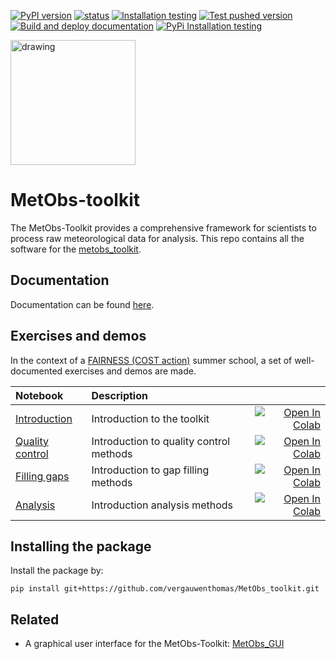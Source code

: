 [![PyPI version](https://badge.fury.io/py/metobs-toolkit.svg)](https://badge.fury.io/py/metobs-toolkit)
[![status](https://joss.theoj.org/papers/ffa3a79315bdf4c4793992a1de41193d/status.svg)](https://joss.theoj.org/papers/ffa3a79315bdf4c4793992a1de41193d)
[![Installation testing](https://github.com/vergauwenthomas/MetObs_toolkit/actions/workflows/os_istall_test.yml/badge.svg?branch=master)](https://github.com/vergauwenthomas/MetObs_toolkit/actions/workflows/os_istall_test.yml)
[![Test pushed version](https://github.com/vergauwenthomas/MetObs_toolkit/actions/workflows/master_test.yml/badge.svg?branch=master)](https://github.com/vergauwenthomas/MetObs_toolkit/actions/workflows/master_test.yml)
[![Build and deploy documentation](https://github.com/vergauwenthomas/MetObs_toolkit/actions/workflows/build_and_deploy_doc_dev.yml/badge.svg?branch=master)](https://github.com/vergauwenthomas/MetObs_toolkit/actions/workflows/build_and_deploy_doc_dev.yml)
[![PyPi Installation testing](https://github.com/vergauwenthomas/MetObs_toolkit/actions/workflows/os_pip_install_test.yml/badge.svg?branch=master)](https://github.com/vergauwenthomas/MetObs_toolkit/actions/workflows/os_pip_install_test.yml)

<img src="https://raw.githubusercontent.com/vergauwenthomas/MetObs_toolkit/master/docs/logo_small.jpeg" alt="drawing" style="width:200px;"/>

# MetObs-toolkit
The MetObs-Toolkit provides a comprehensive framework for scientists to process raw meteorological data for analysis.
This repo contains all the software for the [metobs_toolkit](https://test.pypi.org/project/metobs-toolkit/).

## Documentation

Documentation can be found [here](https://vergauwenthomas.github.io/MetObs_toolkit/).

## Exercises and demos
In the context of a [FAIRNESS (COST action)](https://www.fairness-ca20108.eu/) summer school, a set of well-documented exercises and demos are made. 

| Notebook  | Description  |       |
|:----------|:-------------|------:|
| [Introduction](https://github.com/vergauwenthomas/MetObs_toolkit/blob/master/examples/Introduction_01.ipynb) | Introduction to the toolkit | [![Open In Colab](https://colab.research.google.com/assets/colab-badge.svg)](https://colab.research.google.com/github/vergauwenthomas/MetObs_toolkit/blob/master/examples/Introduction_01.ipynb) |
| [Quality control](https://github.com/vergauwenthomas/MetObs_toolkit/blob/master/examples/Quality_control_excercise_02.ipynb) | Introduction to quality control methods | [![Open In Colab](https://colab.research.google.com/assets/colab-badge.svg)](https://colab.research.google.com/github/vergauwenthomas/MetObs_toolkit/blob/master/examples/Quality_control_excercise_02.ipynb)|
| [Filling gaps](https://github.com/vergauwenthomas/MetObs_toolkit/blob/master/examples/Gap_filling_excercise_03.ipynb) | Introduction to gap filling methods | [![Open In Colab](https://colab.research.google.com/assets/colab-badge.svg)](https://colab.research.google.com/github/vergauwenthomas/MetObs_toolkit/blob/master/examples/Gap_filling_excercise_03.ipynb)|
| [Analysis](https://github.com/vergauwenthomas/MetObs_toolkit/blob/master/examples/Urban_analysis_excercise_04.ipynb) | Introduction analysis methods | [![Open In Colab](https://colab.research.google.com/assets/colab-badge.svg)](https://colab.research.google.com/github/vergauwenthomas/MetObs_toolkit/blob/master/examples/Urban_analysis_excercise_04.ipynb)|



## Installing the package
Install the package by:

`pip install git+https://github.com/vergauwenthomas/MetObs_toolkit.git`

## Related
* A graphical user interface for the MetObs-Toolkit: [MetObs_GUI](https://github.com/vergauwenthomas/MetObs_GUI)
